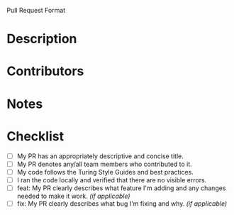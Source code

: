 Pull Request Format

# Description

# Contributors

# Notes

# Checklist
- [ ] My PR has an appropriately descriptive and concise title.
- [ ] My PR denotes any/all team members who contributed to it.
- [ ] My code follows the Turing Style Guides and best practices.
- [ ] I ran the code locally and verified that there are no visible errors.
- [ ] feat: My PR clearly describes what feature I'm adding and any changes needed to make it work. _(if applicable)_
- [ ] fix: My PR clearly describes what bug I'm fixing and why. _(if applicable)_
